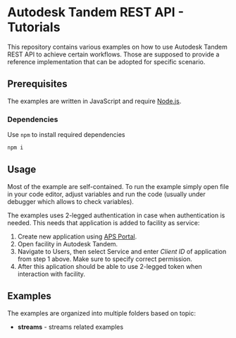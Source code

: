 # Autodesk Tandem REST API - Tutorials
This repository contains various examples on how to use Autodesk Tandem REST API to achieve certain workflows. Those are supposed to provide a reference implementation that can be adopted for specific scenario.

## Prerequisites
The examples are written in JavaScript and require [Node.js](https://nodejs.org/en).

### Dependencies
Use `npm` to install required dependencies

```sh
npm i
```
## Usage
Most of the example are self-contained. To run the example simply open file in your code editor, adjust variables and run the code (usually under debugger which allows to check variables).

The examples uses 2-legged authentication in case when authentication is needed. This needs that application is added to facility as service:
1. Create new application using [APS Portal](https://aps.autodesk.com/myapps/).
2. Open facility in Autodesk Tandem.
3. Navigate to Users, then select Service and enter *Client ID* of application from step 1 above. Make sure to specify correct permission.
4. After this aplication should be able to use 2-legged token when interaction with facility.

## Examples
The examples are organized into multiple folders based on topic:
* **streams** - streams related examples
